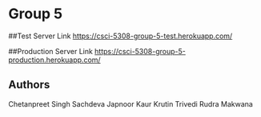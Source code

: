 # Group 5

##Test Server Link
https://csci-5308-group-5-test.herokuapp.com/

##Production Server Link
https://csci-5308-group-5-production.herokuapp.com/

## Authors
Chetanpreet Singh Sachdeva
Japnoor Kaur
Krutin Trivedi
Rudra Makwana